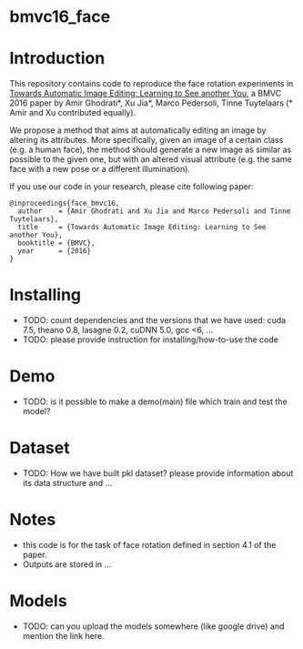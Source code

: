 # bmvc16_face
# Introduction

This repository contains code to reproduce the face rotation experiments in [Towards Automatic Image Editing: Learning to See another You](http://homes.esat.kuleuven.be/~xjia/xjia_publications/xjia_bmvc16_facefinal.pdf), a BMVC 2016 paper by Amir Ghodrati\*, Xu Jia\*, Marco Pedersoli, Tinne Tuytelaars (\* Amir and Xu contributed equally).

We propose a method that aims at automatically editing an image by altering its attributes. More specifically, given an image of a certain class (e.g. a human face), the method should generate a new image as similar as possible to the given one, but with an altered visual attribute (e.g. the same face with a new pose or a different illumination).

If you use our code in your research, please cite following paper:
```
@inproceedings{face_bmvc16,
  author    = {Amir Ghodrati and Xu Jia and Marco Pedersoli and Tinne Tuytelaars},
  title     = {Towards Automatic Image Editing: Learning to See another You},
  booktitle = {BMVC},
  year      = {2016}
}
```

# Installing
- TODO: count dependencies and the versions that we have used: cuda 7.5, theano 0.8, lasagne 0.2, cuDNN 5.0, gcc <6, ...
- TODO: please provide instruction for installing/how-to-use the code

# Demo
- TODO: is it possible to make a demo(main) file which train and test the model?

# Dataset
- TODO: How we have built pkl dataset? please provide information about its data structure and ...

# Notes
- this code is for the task of face rotation defined in section 4.1 of the paper.
- Outputs are stored in ...

# Models
- TODO: can you upload the models somewhere (like google drive) and mention the link here.

